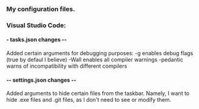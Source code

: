 ### My configuration files.


### Visual Studio Code:


#### - tasks.json changes --

Added certain arguments for debugging purposes:
-g enables debug flags (true by defaul I believe)
-Wall enables all compiler warnings
-pedantic warns of incompatibility with different compilers

#### -- settings.json changes --

Added arguments to hide certain files from the taskbar. Namely, I want to hide .exe files and .git files, as I don't need to see or modify them.
